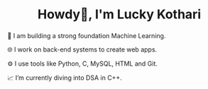 <h1 align="center">Howdy👋, I'm Lucky Kothari</h1>
<h3 align="center"></h3>

<body>
  <p>🧩 I am building a strong foundation Machine Learning.</p>
  <p>🌐 I work on back-end systems to create web apps.</p>
  <p>⚙️ I use tools like Python, C, MySQL, HTML and Git.</p>
  <p>📈 I’m currently diving into DSA in C++.</p>
</body>

<p align="left">

</p>

<h3 align="left"></h3>
<p align="left">  </p>

